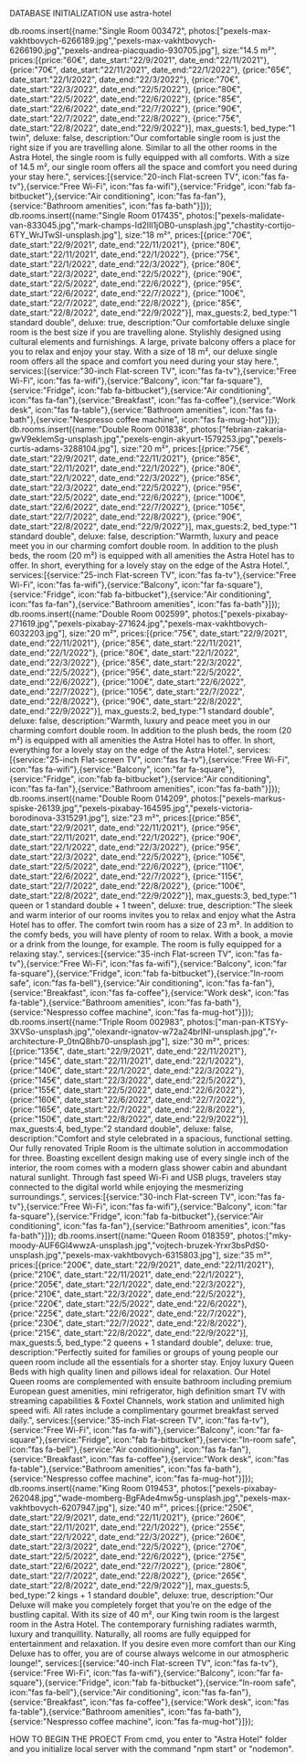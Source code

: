 DATABASE INITIALIZATION
use astra-hotel

db.rooms.insert({name:"Single Room 003472", photos:["pexels-max-vakhtbovych-6266189.jpg","pexels-max-vakhtbovych-6266190.jpg","pexels-andrea-piacquadio-930705.jpg"], size:"14.5 m²", prices:[{price:"60€", date_start:"22/9/2021", date_end:"22/11/2021"}, {price:"70€", date_start:"22/11/2021", date_end:"22/1/2022"}, {price:"65€", date_start:"22/1/2022", date_end:"22/3/2022"}, {price:"70€", date_start:"22/3/2022", date_end:"22/5/2022"}, {price:"80€", date_start:"22/5/2022", date_end:"22/6/2022"}, {price:"85€", date_start:"22/6/2022", date_end:"22/7/2022"}, {price:"90€", date_start:"22/7/2022", date_end:"22/8/2022"}, {price:"75€", date_start:"22/8/2022", date_end:"22/9/2022"}], max_guests:1, bed_type:"1 twin", deluxe: false, description:"Our comfortable single room is just the right size if you are travelling alone. Similar to all the other rooms in the Astra Hotel, the single room is fully equipped with all comforts. With a size of 14.5 m², our single room offers all the space and comfort you need during your stay here.", services:[{service:"20-inch Flat-screen TV", icon:"fas fa-tv"},{service:"Free Wi-Fi", icon:"fas fa-wifi"},{service:"Fridge", icon:"fab fa-bitbucket"},{service:"Air conditioning", icon:"fas fa-fan"},{service:"Bathroom amenities", icon:"fas fa-bath"}]});
db.rooms.insert({name:"Single Room 017435", photos:["pexels-malidate-van-833045.jpg","mark-champs-Id2IIl1jOB0-unsplash.jpg","chastity-cortijo-6TY_WrJTwSI-unsplash.jpg"], size:"18 m²", prices:[{price:"70€", date_start:"22/9/2021", date_end:"22/11/2021"}, {price:"80€", date_start:"22/11/2021", date_end:"22/1/2022"}, {price:"75€", date_start:"22/1/2022", date_end:"22/3/2022"}, {price:"80€", date_start:"22/3/2022", date_end:"22/5/2022"}, {price:"90€", date_start:"22/5/2022", date_end:"22/6/2022"}, {price:"95€", date_start:"22/6/2022", date_end:"22/7/2022"}, {price:"100€", date_start:"22/7/2022", date_end:"22/8/2022"}, {price:"85€", date_start:"22/8/2022", date_end:"22/9/2022"}], max_guests:2, bed_type:"1 standard double", deluxe: true, description:"Our comfortable deluxe single room is the best size if you are travelling alone. Stylishly designed using cultural elements and furnishings. A large, private balcony offers a place for you to relax and enjoy your stay. With a size of 18 m², our deluxe single room offers all the space and comfort you need during your stay here.", services:[{service:"30-inch Flat-screen TV", icon:"fas fa-tv"},{service:"Free Wi-Fi", icon:"fas fa-wifi"},{service:"Balcony", icon:"far fa-square"},{service:"Fridge", icon:"fab fa-bitbucket"},{service:"Air conditioning", icon:"fas fa-fan"},{service:"Breakfast", icon:"fas fa-coffee"},{service:"Work desk", icon:"fas fa-table"},{service:"Bathroom amenities", icon:"fas fa-bath"},{service:"Nespresso coffee machine", icon:"fas fa-mug-hot"}]});
db.rooms.insert({name:"Double Room 001838", photos:["febrian-zakaria-gwV9eklemSg-unsplash.jpg","pexels-engin-akyurt-1579253.jpg","pexels-curtis-adams-3288104.jpg"], size:"20 m²", prices:[{price:"75€", date_start:"22/9/2021", date_end:"22/11/2021"}, {price:"85€", date_start:"22/11/2021", date_end:"22/1/2022"}, {price:"80€", date_start:"22/1/2022", date_end:"22/3/2022"}, {price:"85€", date_start:"22/3/2022", date_end:"22/5/2022"}, {price:"95€", date_start:"22/5/2022", date_end:"22/6/2022"}, {price:"100€", date_start:"22/6/2022", date_end:"22/7/2022"}, {price:"105€", date_start:"22/7/2022", date_end:"22/8/2022"}, {price:"90€", date_start:"22/8/2022", date_end:"22/9/2022"}], max_guests:2, bed_type:"1 standard double", deluxe: false, description:"Warmth, luxury and peace meet you in our charming comfort double room. In addition to the plush beds, the room (20 m²) is equipped with all amenities the Astra Hotel has to offer. In short, everything for a lovely stay on the edge of the Astra Hotel.", services:[{service:"25-inch Flat-screen TV", icon:"fas fa-tv"},{service:"Free Wi-Fi", icon:"fas fa-wifi"},{service:"Balcony", icon:"far fa-square"},{service:"Fridge", icon:"fab fa-bitbucket"},{service:"Air conditioning", icon:"fas fa-fan"},{service:"Bathroom amenities", icon:"fas fa-bath"}]});
db.rooms.insert({name:"Double Room 002599", photos:["pexels-pixabay-271619.jpg","pexels-pixabay-271624.jpg","pexels-max-vakhtbovych-6032203.jpg"], size:"20 m²", prices:[{price:"75€", date_start:"22/9/2021", date_end:"22/11/2021"}, {price:"85€", date_start:"22/11/2021", date_end:"22/1/2022"}, {price:"80€", date_start:"22/1/2022", date_end:"22/3/2022"}, {price:"85€", date_start:"22/3/2022", date_end:"22/5/2022"}, {price:"95€", date_start:"22/5/2022", date_end:"22/6/2022"}, {price:"100€", date_start:"22/6/2022", date_end:"22/7/2022"}, {price:"105€", date_start:"22/7/2022", date_end:"22/8/2022"}, {price:"90€", date_start:"22/8/2022", date_end:"22/9/2022"}], max_guests:2, bed_type:"1 standard double", deluxe: false, description:"Warmth, luxury and peace meet you in our charming comfort double room. In addition to the plush beds, the room (20 m²) is equipped with all amenities the Astra Hotel has to offer. In short, everything for a lovely stay on the edge of the Astra Hotel.", services:[{service:"25-inch Flat-screen TV", icon:"fas fa-tv"},{service:"Free Wi-Fi", icon:"fas fa-wifi"},{service:"Balcony", icon:"far fa-square"},{service:"Fridge", icon:"fab fa-bitbucket"},{service:"Air conditioning", icon:"fas fa-fan"},{service:"Bathroom amenities", icon:"fas fa-bath"}]});
db.rooms.insert({name:"Double Room 014209", photos:["pexels-markus-spiske-26139.jpg","pexels-pixabay-164595.jpg","pexels-victoria-borodinova-3315291.jpg"], size:"23 m²", prices:[{price:"85€", date_start:"22/9/2021", date_end:"22/11/2021"}, {price:"95€", date_start:"22/11/2021", date_end:"22/1/2022"}, {price:"90€", date_start:"22/1/2022", date_end:"22/3/2022"}, {price:"95€", date_start:"22/3/2022", date_end:"22/5/2022"}, {price:"105€", date_start:"22/5/2022", date_end:"22/6/2022"}, {price:"110€", date_start:"22/6/2022", date_end:"22/7/2022"}, {price:"115€", date_start:"22/7/2022", date_end:"22/8/2022"}, {price:"100€", date_start:"22/8/2022", date_end:"22/9/2022"}], max_guests:3, bed_type:"1 queen or 1 standard double + 1 tween", deluxe: true, description:"The sleek and warm interior of our rooms invites you to relax and enjoy what the Astra Hotel has to offer. The comfort twin room has a size of 23 m². In addition to the comfy beds, you will have plenty of room to relax. With a book, a movie or a drink from the lounge, for example. The room is fully equipped for a relaxing stay.", services:[{service:"35-inch Flat-screen TV", icon:"fas fa-tv"},{service:"Free Wi-Fi", icon:"fas fa-wifi"},{service:"Balcony", icon:"far fa-square"},{service:"Fridge", icon:"fab fa-bitbucket"},{service:"In-room safe", icon:"fas fa-bell"},{service:"Air conditioning", icon:"fas fa-fan"},{service:"Breakfast", icon:"fas fa-coffee"},{service:"Work desk", icon:"fas fa-table"},{service:"Bathroom amenities", icon:"fas fa-bath"},{service:"Nespresso coffee machine", icon:"fas fa-mug-hot"}]});
db.rooms.insert({name:"Triple Room 002983", photos:["man-pan-KTSYy-3XVSo-unsplash.jpg","olexandr-ignatov-w72a24brINI-unsplash.jpg","r-architecture-P_0tnQ8hb70-unsplash.jpg"], size:"30 m²", prices:[{price:"135€", date_start:"22/9/2021", date_end:"22/11/2021"}, {price:"145€", date_start:"22/11/2021", date_end:"22/1/2022"}, {price:"140€", date_start:"22/1/2022", date_end:"22/3/2022"}, {price:"145€", date_start:"22/3/2022", date_end:"22/5/2022"}, {price:"155€", date_start:"22/5/2022", date_end:"22/6/2022"}, {price:"160€", date_start:"22/6/2022", date_end:"22/7/2022"}, {price:"165€", date_start:"22/7/2022", date_end:"22/8/2022"}, {price:"150€", date_start:"22/8/2022", date_end:"22/9/2022"}], max_guests:4, bed_type:"2 standard double", deluxe: false, description:"Comfort and style celebrated in a spacious, functional setting. Our fully renovated Triple Room is the ultimate solution in accommodation for three. Boasting excellent design making use of every single inch of the interior, the room comes with a modern glass shower cabin and abundant natural sunlight. Through fast speed Wi-Fi and USB plugs, travelers stay connected to the digital world while enjoying the mesmerizing surroundings.", services:[{service:"30-inch Flat-screen TV", icon:"fas fa-tv"},{service:"Free Wi-Fi", icon:"fas fa-wifi"},{service:"Balcony", icon:"far fa-square"},{service:"Fridge", icon:"fab fa-bitbucket"},{service:"Air conditioning", icon:"fas fa-fan"},{service:"Bathroom amenities", icon:"fas fa-bath"}]});
db.rooms.insert({name:"Queen Room 018359", photos:["mky-moody-AUF6Gl4wwzA-unsplash.jpg","vojtech-bruzek-Yrxr3bsPdS0-unsplash.jpg","pexels-max-vakhtbovych-6315803.jpg"], size:"35 m²", prices:[{price:"200€", date_start:"22/9/2021", date_end:"22/11/2021"}, {price:"210€", date_start:"22/11/2021", date_end:"22/1/2022"}, {price:"205€", date_start:"22/1/2022", date_end:"22/3/2022"}, {price:"210€", date_start:"22/3/2022", date_end:"22/5/2022"}, {price:"220€", date_start:"22/5/2022", date_end:"22/6/2022"}, {price:"225€", date_start:"22/6/2022", date_end:"22/7/2022"}, {price:"230€", date_start:"22/7/2022", date_end:"22/8/2022"}, {price:"215€", date_start:"22/8/2022", date_end:"22/9/2022"}], max_guests:5, bed_type:"2 queens + 1 standard double", deluxe: true, description:"Perfectly suited for families or groups of young people our queen room include all the essentials for a shorter stay. Enjoy luxury Queen Beds with high quality linen and pillows ideal for relaxation. Our Hotel Queen rooms are complemented with ensuite bathroom including premium European guest amenities, mini refrigerator, high definition smart TV with streaming capabilities & Foxtel Channels, work station and unlimited high speed wifi. All rates include a complimentary gourmet breakfast served daily.", services:[{service:"35-inch Flat-screen TV", icon:"fas fa-tv"},{service:"Free Wi-Fi", icon:"fas fa-wifi"},{service:"Balcony", icon:"far fa-square"},{service:"Fridge", icon:"fab fa-bitbucket"},{service:"In-room safe", icon:"fas fa-bell"},{service:"Air conditioning", icon:"fas fa-fan"},{service:"Breakfast", icon:"fas fa-coffee"},{service:"Work desk", icon:"fas fa-table"},{service:"Bathroom amenities", icon:"fas fa-bath"},{service:"Nespresso coffee machine", icon:"fas fa-mug-hot"}]});
db.rooms.insert({name:"King Room 019453", photos:["pexels-pixabay-262048.jpg","wade-momberg-BgFAde4mw5g-unsplash.jpg","pexels-max-vakhtbovych-6207947.jpg"], size:"40 m²", prices:[{price:"250€", date_start:"22/9/2021", date_end:"22/11/2021"}, {price:"260€", date_start:"22/11/2021", date_end:"22/1/2022"}, {price:"255€", date_start:"22/1/2022", date_end:"22/3/2022"}, {price:"260€", date_start:"22/3/2022", date_end:"22/5/2022"}, {price:"270€", date_start:"22/5/2022", date_end:"22/6/2022"}, {price:"275€", date_start:"22/6/2022", date_end:"22/7/2022"}, {price:"280€", date_start:"22/7/2022", date_end:"22/8/2022"}, {price:"265€", date_start:"22/8/2022", date_end:"22/9/2022"}], max_guests:5, bed_type:"2 kings + 1 standard double", deluxe: true, description:"Our Deluxe will make you completely forget that you’re on the edge of the bustling capital. With its size of 40 m², our King twin room is the largest room in the Astra Hotel. The contemporary furnishing radiates warmth, luxury and tranquillity. Naturally, all rooms are fully equipped for entertainment and relaxation. If you desire even more comfort than our King Deluxe has to offer, you are of course always welcome in our atmospheric lounge!", services:[{service:"40-inch Flat-screen TV", icon:"fas fa-tv"},{service:"Free Wi-Fi", icon:"fas fa-wifi"},{service:"Balcony", icon:"far fa-square"},{service:"Fridge", icon:"fab fa-bitbucket"},{service:"In-room safe", icon:"fas fa-bell"},{service:"Air conditioning", icon:"fas fa-fan"},{service:"Breakfast", icon:"fas fa-coffee"},{service:"Work desk", icon:"fas fa-table"},{service:"Bathroom amenities", icon:"fas fa-bath"},{service:"Nespresso coffee machine", icon:"fas fa-mug-hot"}]});


HOW TO BEGIN THE PROECT 
From cmd, you enter to "Astra Hotel" folder and you initialize local server with the command "npm start" or "nodemon".
